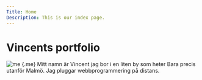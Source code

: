 ```yaml
---
Title: Home
Description: This is our index page.
---
```


Vincents portfolio
==========================
![me](%assets_url%/img/mesmall.png) {.me}
Mitt namn är Vincent jag bor i en liten by som heter Bara precis utanför Malmö. Jag pluggar webbprogrammering på distans.


